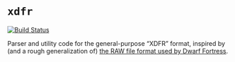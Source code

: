 # `xdfr`
[![Build Status](https://travis-ci.com/pthariensflame/libdfraw.svg?branch=master)](https://travis-ci.com/pthariensflame/libdfraw)

Parser and utility code for the general-purpose “XDFR” format, inspired by (and a rough generalization of) [the RAW file format used by Dwarf Fortress](http://dwarffortresswiki.org/index.php/DF2014:Raw_file).
